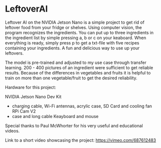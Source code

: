 # LeftoverAI

Leftover AI on the NVIDIA Jetson Nano is a simple project to get rid of leftover food from your fridge or shelves. Using computer vision, the program recognizes the ingredients. You can put up to three ingredients in the ingredient list by simple pressing a, b or c on your keaboard. When everything is ready, simply press p to get a txt-file with five recipes containing your ingredients. A fun and delicious way to use up your leftovers.

The model is pre-trained and adjusted to my use case through transfer learning. 200 - 400 pictures of an ingredient were sufficient to get reliable results. Because of the differences in vegetables and fruits it is helpful to train on more than one vegetable/fruit to get the desired reliability.

Hardware for this project:

NVIDIA Jetson Nano Dev Kit
+ charging cable, Wi-Fi antennas, acrylic case, SD Card and cooling fan
RPi Cam V2
+ case and long cable
Keayboard and mouse

Special thanks to Paul McWhorter for his very useful and educational videos.

Link to a short video showcasing the project: https://vimeo.com/687612483
